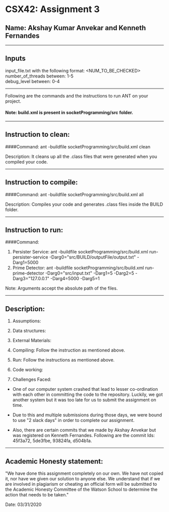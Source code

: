 # CSX42: Assignment 3
## Name: Akshay Kumar Anvekar and Kenneth Fernandes


-----------------------------------------------------------------------
## Inputs
input_file.txt with the following format: <NUM_TO_BE_CHECKED><br/>
number_of_threads between: 1-5<br/>
debug_level between: 0-4

-----------------------------------------------------------------------
Following are the commands and the instructions to run ANT on your project.
#### Note: build.xml is present in socketProgramming/src folder.

-----------------------------------------------------------------------
## Instruction to clean:

####Command: ant -buildfile socketProgramming/src/build.xml clean

Description: It cleans up all the .class files that were generated when you
compiled your code.

-----------------------------------------------------------------------
## Instruction to compile:

####Command: ant -buildfile socketProgramming/src/build.xml all

Description: Compiles your code and generates .class files inside the BUILD folder.

-----------------------------------------------------------------------
## Instruction to run:

####Command: 
1. Persister Service:
ant -buildfile socketProgramming/src/build.xml run-persister-service -Darg0="src/BUILD/outputFile/output.txt" -Darg1=5000
2. Prime Detector: 
ant -buildfile socketProgramming/src/build.xml run-prime-detector -Darg0="src/input.txt" -Darg1=5 -Darg2=5 -Darg3="127.0.0.1" -Darg4=5000 -Darg5=1 

Note: Arguments accept the absolute path of the files.

-----------------------------------------------------------------------
## Description:

1. Assumptions:

2. Data structures:

3. External Materials:

4. Compiling:
Follow the instruction as mentioned above.

5. Run:
Follow the instructions as mentioned above.

6. Code working:

7. Challenges Faced:
- One of our computer system crashed that lead to lesser co-ordination with each other in committing the code to the repository. Luckily, we got another system but it was too late for us to submit the assignment on time.

- Due to this and multiple submissions during those days, we were bound to use "2 slack days" in order to complete our assignment.

- Also, there are certain commits that we made by Akshay Anvekar but was registered on Kenneth Fernandes. Following are the commit Ids: 45f3a72, 5de3fbe, 93824fa, d504b1a.

-----------------------------------------------------------------------
## Academic Honesty statement:
"We have done this assignment completely on our own. We have not copied it, nor have we given our solution to anyone else. We understand that if we are involved in plagiarism or cheating an official form will be submitted to the Academic Honesty Committee of the Watson School to determine the action that needs to be taken."

Date: 03/31/2020